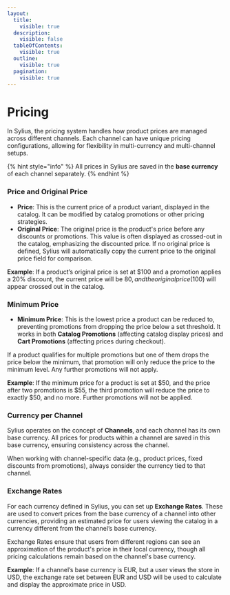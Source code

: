 ```yaml
---
layout:
  title:
    visible: true
  description:
    visible: false
  tableOfContents:
    visible: true
  outline:
    visible: true
  pagination:
    visible: true
---
```


# Pricing

In Sylius, the pricing system handles how product prices are managed across different channels. Each channel can have unique pricing configurations, allowing for flexibility in multi-currency and multi-channel setups.

{% hint style="info" %}
All prices in Sylius are saved in the **base currency** of each channel separately.
{% endhint %}

### Price and Original Price

* **Price**: This is the current price of a product variant, displayed in the catalog. It can be modified by catalog promotions or other pricing strategies.
* **Original Price**: The original price is the product's price before any discounts or promotions. This value is often displayed as crossed-out in the catalog, emphasizing the discounted price. If no original price is defined, Sylius will automatically copy the current price to the original price field for comparison.

**Example**: If a product’s original price is set at $100 and a promotion applies a 20% discount, the current price will be $80, and the original price ($100) will appear crossed out in the catalog.

### Minimum Price

* **Minimum Price**: This is the lowest price a product can be reduced to, preventing promotions from dropping the price below a set threshold. It works in both **Catalog Promotions** (affecting catalog display prices) and **Cart Promotions** (affecting prices during checkout).

If a product qualifies for multiple promotions but one of them drops the price below the minimum, that promotion will only reduce the price to the minimum level. Any further promotions will not apply.

**Example**: If the minimum price for a product is set at $50, and the price after two promotions is $55, the third promotion will reduce the price to exactly $50, and no more. Further promotions will not be applied.

### Currency per Channel

Sylius operates on the concept of **Channels**, and each channel has its own base currency. All prices for products within a channel are saved in this base currency, ensuring consistency across the channel.

When working with channel-specific data (e.g., product prices, fixed discounts from promotions), always consider the currency tied to that channel.

### Exchange Rates

For each currency defined in Sylius, you can set up **Exchange Rates**. These are used to convert prices from the base currency of a channel into other currencies, providing an estimated price for users viewing the catalog in a currency different from the channel’s base currency.

Exchange Rates ensure that users from different regions can see an approximation of the product's price in their local currency, though all pricing calculations remain based on the channel's base currency.

**Example**: If a channel’s base currency is EUR, but a user views the store in USD, the exchange rate set between EUR and USD will be used to calculate and display the approximate price in USD.



